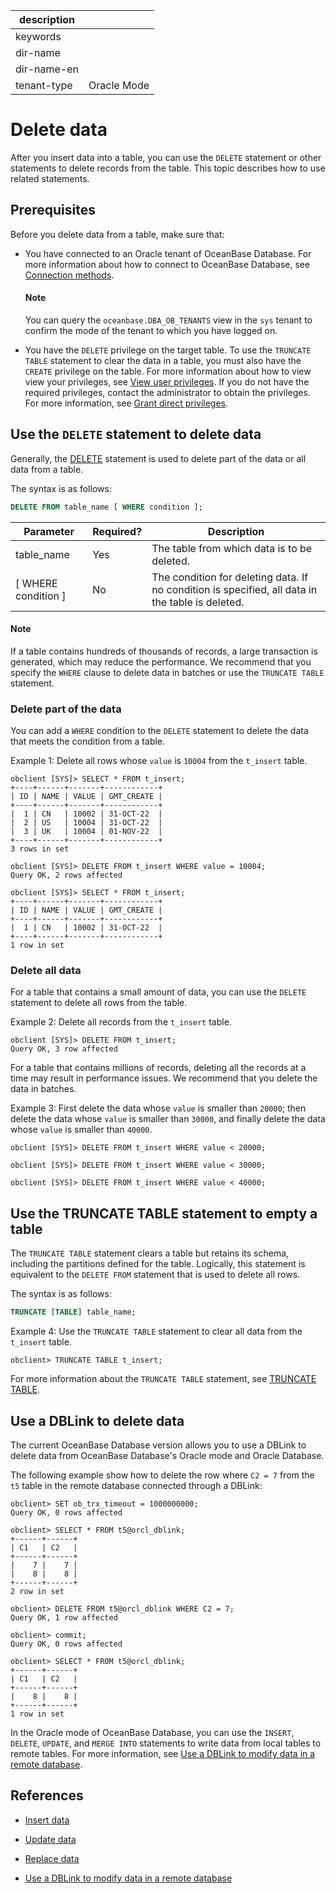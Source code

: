 |description||
|---|---|
|keywords||
|dir-name||
|dir-name-en||
|tenant-type|Oracle Mode|

# Delete data

After you insert data into a table, you can use the `DELETE` statement or other statements to delete records from the table. This topic describes how to use related statements.

## Prerequisites

Before you delete data from a table, make sure that:

* You have connected to an Oracle tenant of OceanBase Database. For more information about how to connect to OceanBase Database, see [Connection methods](../100.connect-to-oceanbase-database-of-oracle-mode/100.connection-methods-overview-of-oracle-mode.md).

  <main id="notice" type='explain'>
     <h4>Note</h4>
     <p>You can query the <code>oceanbase.DBA_OB_TENANTS</code> view in the <code>sys</code> tenant to confirm the mode of the tenant to which you have logged on.</p>
  </main>

* You have the `DELETE` privilege on the target table. To use the `TRUNCATE TABLE` statement to clear the data in a table, you must also have the `CREATE` privilege on the table. For more information about how to view view your privileges, see [View user privileges](../../../600.manage/500.security-and-permissions/300.access-control/200.user-and-permission/300.permission-of-oracle-mode/600.view-user-permissions-of-oracle-mode.md). If you do not have the required privileges, contact the administrator to obtain the privileges. For more information, see [Grant direct privileges](../../../600.manage/500.security-and-permissions/300.access-control/200.user-and-permission/300.permission-of-oracle-mode/200.authority-of-oracle-mode.md).

## Use the `DELETE` statement to delete data

Generally, the [DELETE](../../../700.reference/500.sql-reference/100.sql-syntax/300.common-tenant-of-oracle-mode/900.sql-statement-of-oracle-mode/200.dml-of-oracle-mode/100.delete-of-oracle-mode.md) statement is used to delete part of the data or all data from a table.

The syntax is as follows:

```sql
DELETE FROM table_name [ WHERE condition ];
```

| Parameter | Required? | Description |
|-------------------------|---------|------------------------------------------------------------|
| table_name | Yes | The table from which data is to be deleted. |
| \[ WHERE condition \] | No | The condition for deleting data. If no condition is specified, all data in the table is deleted.  |

<main id="notice" type='explain'>
  <h4>Note</h4>
  <p> If a table contains hundreds of thousands of records, a large transaction is generated, which may reduce the performance. We recommend that you specify the <code>WHERE</code> clause to delete data in batches or use the <code>TRUNCATE TABLE</code> statement.   </p>
</main>

### Delete part of the data

You can add a `WHERE` condition to the `DELETE` statement to delete the data that meets the condition from a table.

Example 1: Delete all rows whose `value` is `10004` from the `t_insert` table.

```shell
obclient [SYS]> SELECT * FROM t_insert;
+----+------+-------+------------+
| ID | NAME | VALUE | GMT_CREATE |
+----+------+-------+------------+
|  1 | CN   | 10002 | 31-OCT-22  |
|  2 | US   | 10004 | 31-OCT-22  |
|  3 | UK   | 10004 | 01-NOV-22  |
+----+------+-------+------------+
3 rows in set

obclient [SYS]> DELETE FROM t_insert WHERE value = 10004;
Query OK, 2 rows affected

obclient [SYS]> SELECT * FROM t_insert;
+----+------+-------+------------+
| ID | NAME | VALUE | GMT_CREATE |
+----+------+-------+------------+
|  1 | CN   | 10002 | 31-OCT-22  |
+----+------+-------+------------+
1 row in set
```

### Delete all data

For a table that contains a small amount of data, you can use the `DELETE` statement to delete all rows from the table.

Example 2: Delete all records from the `t_insert` table.

```shell
obclient [SYS]> DELETE FROM t_insert;
Query OK, 3 row affected
```

For a table that contains millions of records, deleting all the records at a time may result in performance issues. We recommend that you delete the data in batches.

Example 3: First delete the data whose `value` is smaller than `20000`; then delete the data whose `value` is smaller than `30000`, and finally delete the data whose `value` is smaller than `40000`.

```shell
obclient [SYS]> DELETE FROM t_insert WHERE value < 20000;

obclient [SYS]> DELETE FROM t_insert WHERE value < 30000;

obclient [SYS]> DELETE FROM t_insert WHERE value < 40000;
```

## Use the TRUNCATE TABLE statement to empty a table

The `TRUNCATE TABLE` statement clears a table but retains its schema, including the partitions defined for the table. Logically, this statement is equivalent to the `DELETE FROM` statement that is used to delete all rows.

The syntax is as follows:

```sql
TRUNCATE [TABLE] table_name;
```

Example 4: Use the `TRUNCATE TABLE` statement to clear all data from the `t_insert` table.

```shell
obclient> TRUNCATE TABLE t_insert;
```

For more information about the `TRUNCATE TABLE` statement, see [TRUNCATE TABLE](../../../700.reference/500.sql-reference/100.sql-syntax/300.common-tenant-of-oracle-mode/900.sql-statement-of-oracle-mode/100.ddl-of-oracle-mode/4500.truncate-table-of-oracle-mode.md).

## Use a DBLink to delete data

The current OceanBase Database version allows you to use a DBLink to delete data from OceanBase Database's Oracle mode and Oracle Database.

The following example show how to delete the row where `C2 = 7` from the `t5` table in the remote database connected through a DBLink:

```shell
obclient> SET ob_trx_timeout = 1000000000;
Query OK, 0 rows affected

obclient> SELECT * FROM t5@orcl_dblink;
+------+------+
| C1   | C2   |
+------+------+
|    7 |    7 |
|    8 |    8 |
+------+------+
2 row in set

obclient> DELETE FROM t5@orcl_dblink WHERE C2 = 7;
Query OK, 1 row affected

obclient> commit;
Query OK, 0 rows affected

obclient> SELECT * FROM t5@orcl_dblink;
+------+------+
| C1   | C2   |
+------+------+
|    8 |    8 |
+------+------+
1 row in set
```

In the Oracle mode of OceanBase Database, you can use the `INSERT`, `DELETE`, `UPDATE`, and `MERGE INTO` statements to write data from local tables to remote tables. For more information, see [Use a DBLink to modify data in a remote database](../../../700.reference/300.database-object-management/200.manage-object-of-oracle-mode/1000.manage-dblink-of-oracle-mode/400.update-data-in-remote-database-by-a-dblink-of-oracle-mode.md).

## References

* [Insert data](../400.write-data-of-oracle-mode/100.insert-data-of-oracle-mode-in-develop.md)

* [Update data](../400.write-data-of-oracle-mode/200.update-data-of-oracle-mode-in-develop.md)

* [Replace data](../400.write-data-of-oracle-mode/400.replace-data-of-oracle-mode-in-develop.md)

* [Use a DBLink to modify data in a remote database](../../../700.reference/300.database-object-management/200.manage-object-of-oracle-mode/1000.manage-dblink-of-oracle-mode/400.update-data-in-remote-database-by-a-dblink-of-oracle-mode.md)